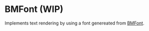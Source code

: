 ﻿# BMFont (WIP)

Implements text rendering by using a font genereated from [BMFont](https://www.angelcode.com/products/bmfont/).

